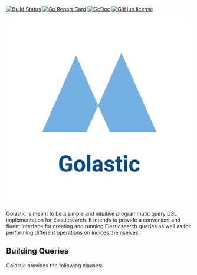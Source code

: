 [![Build Status](https://travis-ci.org/alejandro-carstens/golastic.svg?branch=master)](https://travis-ci.org/alejandro-carstens/golastic) [![Go Report Card](https://goreportcard.com/badge/github.com/alejandro-carstens/golastic)](https://goreportcard.com/report/github.com/alejandro-carstens/golastic) [![GoDoc](https://godoc.org/github.com/alejandro-carstens/golastic?status.svg)](https://godoc.org/github.com/alejandro-carstens/golastic) [![GitHub license](https://img.shields.io/badge/license-MIT-blue.svg)](https://github.com/alejandro-carstens/golastic/blob/master/LICENSE)

![logo](https://raw.githubusercontent.com/alejandro-carstens/golastic/master/logo.png)

Golastic is meant to be a simple and intuitive programmatic query DSL implementation for Elasticsearch. It intends to provide a convenient and fluent interface for creating and running Elasticsearch queries as well as for performing different operations on indices themselves.

## Building Queries

Golastic provides the following clauses:
